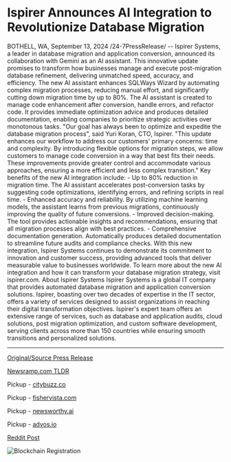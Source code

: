 # Ispirer Announces AI Integration to Revolutionize Database Migration

BOTHELL, WA, September 13, 2024 /24-7PressRelease/ -- Ispirer Systems, a leader in database migration and application conversion, announced its collaboration with Gemini as an AI assistant. This innovative update promises to transform how businesses manage and execute post-migration database refinement, delivering unmatched speed, accuracy, and efficiency.  The new AI assistant enhances SQLWays Wizard by automating complex migration processes, reducing manual effort, and significantly cutting down migration time by up to 80%. The AI assistant is created to manage code enhancement after conversion, handle errors, and refactor code. It provides immediate optimization advice and produces detailed documentation, enabling companies to prioritize strategic activities over monotonous tasks.  "Our goal has always been to optimize and expedite the database migration process", said Yuri Koran, CTO, Ispirer. "This update enhances our workflow to address our customers' primary concerns: time and complexity. By introducing flexible options for migration steps, we allow customers to manage code conversion in a way that best fits their needs. These improvements provide greater control and accommodate various approaches, ensuring a more efficient and less complex transition."  Key benefits of the new AI integration include:  - Up to 80% reduction in migration time. The AI assistant accelerates post-conversion tasks by suggesting code optimizations, identifying errors, and refining scripts in real time. - Enhanced accuracy and reliability. By utilizing machine learning models, the assistant learns from previous migrations, continuously improving the quality of future conversions. - Improved decision-making. The tool provides actionable insights and recommendations, ensuring that all migration processes align with best practices. - Comprehensive documentation generation. Automatically produces detailed documentation to streamline future audits and compliance checks.  With this new integration, Ispirer Systems continues to demonstrate its commitment to innovation and customer success, providing advanced tools that deliver measurable value to businesses worldwide.  To learn more about the new AI integration and how it can transform your database migration strategy, visit ispirer.com.  About Ispirer Systems  Ispirer Systems is a global IT company that provides automated database migration and application conversion solutions. Ispirer, boasting over two decades of expertise in the IT sector, offers a variety of services designed to assist organizations in reaching their digital transformation objectives. Ispirer's expert team offers an extensive range of services, such as database and application audits, cloud solutions, post migration optimization, and custom software development, serving clients across more than 150 countries while ensuring smooth transitions and personalized solutions. 

---

[Original/Source Press Release](https://www.24-7pressrelease.com/press-release/514259/ispirer-announces-ai-integration-to-revolutionize-database-migration)
                    

[Newsramp.com TLDR](https://newsramp.com/curated-news/ispirer-systems-collaborates-with-gemini-to-introduce-revolutionary-ai-assistant-for-database-migration/f0d53c50cf57ba206eff728d61440882) 


Pickup - [citybuzz.co](https://citybuzz.co/2024/09/13/ispirer-systems-integrates-ai-to-streamline-database-migration-process)

Pickup - [fishervista.com](https://fishervista.com/en/ispirer-systems-integrates-ai-to-streamline-database-migration-process/20246809)

Pickup - [newsworthy.ai](https://newsworthy.ai/curated/ispirer-systems-integrates-ai-to-streamline-database-migration-process/20246809)

Pickup - [advos.io](https://advos.io/en/ispirer-systems-integrates-ai-to-streamline-database-migration-process/20246809)
 



[Reddit Post](https://www.reddit.com/r/technology_press/comments/1ffowmp/ispirer_systems_collaborates_with_gemini_to/) 



![Blockchain Registration](https://cdn.newsramp.app/24-7PressRelease/qrcode/249/13/hintJK1b.webp)